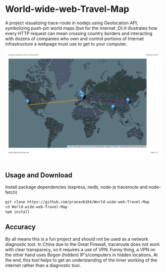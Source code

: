 # World-wide-web-Travel-Map
A project visualizing trace-route in nodejs using Geolocation API, symbolizing push-pin world maps (but for the internet ;D).It illustrates how every HTTP request can mean crossing country borders and interacting with dozens of companies who own and control portions of Internet infrastructure a webpage must use to get to your computer.

![](./missmytravel.jpg)

## Usage and Download
Install package dependencies (express, nedb, node-js traceroute and node-fetch)
```
git clone https://github.com/pranavb104/World-wide-web-Travel-Map
cd World-wide-web-Travel-Map
npm install

```

## Accuracy
By all means this is a fun project and should not be used as a network diagnostic tool. In China due to the Great Firewall, traceroute does not work with clear transparecy, so it requires a use of VPN. Funny thing, a VPN on the other hand uses Bogon (hidden) IP's/computers in hidden locations. At the end, this tool helps to get an understanding of the inner working of the internet rather than a diagnostic tool.
